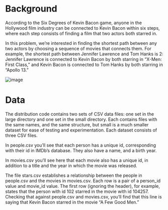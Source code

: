 # Background 
According to the Six Degrees of Kevin Bacon game, anyone in the Hollywood film industry 
can be connected to Kevin Bacon within six steps, where each step consists of finding a film 
that two actors both starred in. 

In this problem, we’re interested in finding the shortest path between any two actors by 
choosing a sequence of movies that connects them. For example, the shortest path between 
Jennifer Lawrence and Tom Hanks is 2: Jennifer Lawrence is connected to Kevin Bacon by 
both starring in “X-Men: First Class,” and Kevin Bacon is connected to Tom Hanks by both 
starring in “Apollo 13.”

![image](https://github.com/user-attachments/assets/57a3b2bd-1840-4706-90cf-8c9a4557dc8a)

# Data
The distribution code contains two sets of CSV data files: one set in the large directory and 
one set in the small directory. Each contains files with the same names, and the same 
structure, but small is a much smaller dataset for ease of testing and experimentation. 
Each dataset consists of three CSV files. 

In people.csv you’ll see that each person has a unique id, corresponding with 
their id in IMDb’s database. They also have a name, and a birth year. 

In movies.csv you’ll see here that each movie also has a unique id, in 
addition to a title and the year in which the movie was released. 

The file stars.csv establishes a relationship between the people 
in people.csv and the movies in movies.csv. Each row is a pair of a person_id value 
and movie_id value. The first row (ignoring the header), for example, states that the person 
with id 102 starred in the movie with id 104257. Checking that 
against people.csv and movies.csv, you’ll find that this line is saying that Kevin Bacon starred 
in the movie “A Few Good Men.”
